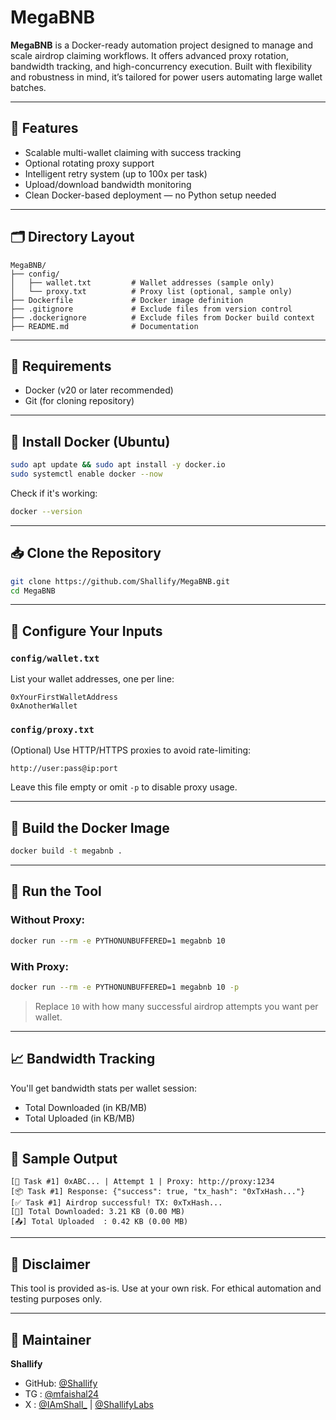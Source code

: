 # MegaBNB

**MegaBNB** is a Docker-ready automation project designed to manage and scale airdrop claiming workflows. It offers advanced proxy rotation, bandwidth tracking, and high-concurrency execution. Built with flexibility and robustness in mind, it’s tailored for power users automating large wallet batches.

---

## 🔧 Features
- Scalable multi-wallet claiming with success tracking
- Optional rotating proxy support
- Intelligent retry system (up to 100x per task)
- Upload/download bandwidth monitoring
- Clean Docker-based deployment — no Python setup needed

---

## 🗂️ Directory Layout
```
MegaBNB/
├── config/
│   ├── wallet.txt         # Wallet addresses (sample only)
│   └── proxy.txt          # Proxy list (optional, sample only)
├── Dockerfile             # Docker image definition
├── .gitignore             # Exclude files from version control
├── .dockerignore          # Exclude files from Docker build context
├── README.md              # Documentation
```

---

## 🧱 Requirements
- Docker (v20 or later recommended)
- Git (for cloning repository)

---

## 🐧 Install Docker (Ubuntu)
```bash
sudo apt update && sudo apt install -y docker.io
sudo systemctl enable docker --now
```
Check if it's working:
```bash
docker --version
```

---

## 📥 Clone the Repository
```bash
git clone https://github.com/Shallify/MegaBNB.git
cd MegaBNB
```

---

## 🧾 Configure Your Inputs

### `config/wallet.txt`
List your wallet addresses, one per line:
```
0xYourFirstWalletAddress
0xAnotherWallet
```

### `config/proxy.txt`
(Optional) Use HTTP/HTTPS proxies to avoid rate-limiting:
```
http://user:pass@ip:port
```
Leave this file empty or omit `-p` to disable proxy usage.

---

## 🐳 Build the Docker Image
```bash
docker build -t megabnb .
```

---

## 🚀 Run the Tool

### Without Proxy:
```bash
docker run --rm -e PYTHONUNBUFFERED=1 megabnb 10
```

### With Proxy:
```bash
docker run --rm -e PYTHONUNBUFFERED=1 megabnb 10 -p
```

> Replace `10` with how many successful airdrop attempts you want per wallet.

---

## 📈 Bandwidth Tracking
You'll get bandwidth stats per wallet session:
- Total Downloaded (in KB/MB)
- Total Uploaded (in KB/MB)

---

## 🧪 Sample Output
```
[🧪 Task #1] 0xABC... | Attempt 1 | Proxy: http://proxy:1234
[📦 Task #1] Response: {"success": true, "tx_hash": "0xTxHash..."}
[✅ Task #1] Airdrop successful! TX: 0xTxHash...
[📡] Total Downloaded: 3.21 KB (0.00 MB)
[📤] Total Uploaded  : 0.42 KB (0.00 MB)
```

---

## 📌 Disclaimer
This tool is provided as-is. Use at your own risk. For ethical automation and testing purposes only.

---

## 👤 Maintainer
**Shallify**  
- GitHub: [@Shallify](https://github.com/Shallify)  
- TG : [@mfaishal24](https://t.me/mfaishal24)
- X : [@IAmShall_](https://x.com/IAmShall_) | [@ShallifyLabs](https://x.com/ShallifyLabs)

